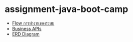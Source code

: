 # assignment-java-boot-camp

- [Flow การทำงานของระบบ](https://github.com/armary12/assignment-java-boot-camp/wiki#flow-%E0%B8%81%E0%B8%B2%E0%B8%A3%E0%B8%97%E0%B8%B3%E0%B8%87%E0%B8%B2%E0%B8%99%E0%B8%82%E0%B8%AD%E0%B8%87%E0%B8%A3%E0%B8%B0%E0%B8%9A%E0%B8%9A)
- [Business APIs](https://github.com/armary12/assignment-java-boot-camp/wiki/Business-APIs)
- [ERD Diagram](https://github.com/armary12/assignment-java-boot-camp/blob/develop/database/ERD.pdf)
